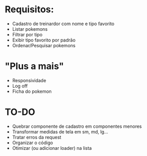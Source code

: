 # Requisitos:

- Cadastro de treinardor com nome e tipo favorito
- Listar pokemons
- Filtrar por tipo
- Exibir tipo favorito por padrão
- Ordenar/Pesquisar pokemons

# "Plus a mais"

- Responsividade
- Log off
- Ficha do pokemon

# TO-DO

- Quebrar componente de cadastro em componentes menores
- Transformar medidas de tela em sm, md, lg...
- Tratar erros da request
- Organizar o código
- Otimizar (ou adicionar loader) na lista
